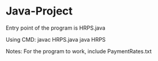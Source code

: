 # Java-Project
Entry point of the program is HRPS.java

Using CMD:
javac HRPS.java
java HRPS

Notes:
For the program to work, include PaymentRates.txt
